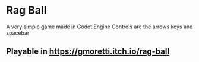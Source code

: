 # Rag Ball 
A very simple game made in Godot Engine
Controls are the arrows keys and spacebar

## Playable in https://gmoretti.itch.io/rag-ball
